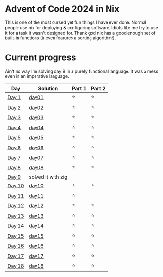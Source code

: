 # Advent of Code 2024 in Nix

This is one of the most cursed yet fun things I have ever done. Normal people use nix for deploying & configuring software. Idiots like me try to use it for a task it wasn't designed for. Thank god nix has a good enough set of built-in functions (it even features a sorting algorithm!).

# Current progress

Ain't no way I'm solving day 9 in a purely functional language. It was a mess even in an imperative language.

| Day                                            | Solution           | Part 1 | Part 2 |
| ---------------------------------------------- | ------------------ | ------ | ------ |
| [Day 1](https://adventofcode.com/2024/day/1)   | [day01](./day01/)  | ⭐     | ⭐     |
| [Day 2](https://adventofcode.com/2024/day/2)   | [day02](./day02/)  | ⭐     | ⭐     |
| [Day 3](https://adventofcode.com/2024/day/3)   | [day03](./day03/)  | ⭐     | ⭐     |
| [Day 4](https://adventofcode.com/2024/day/4)   | [day04](./day04/)  | ⭐     | ⭐     |
| [Day 5](https://adventofcode.com/2024/day/5)   | [day05](./day05/)  | ⭐     | ⭐     |
| [Day 6](https://adventofcode.com/2024/day/6)   | [day06](./day06/)  | ⭐     | ⭐     |
| [Day 7](https://adventofcode.com/2024/day/7)   | [day07](./day07/)  | ⭐     | ⭐     |
| [Day 8](https://adventofcode.com/2024/day/8)   | [day08](./day08/)  | ⭐     | ⭐     |
| [Day 9](https://adventofcode.com/2024/day/8)   | solved it with zig |        |        |
| [Day 10](https://adventofcode.com/2024/day/10) | [day10](./day10/)  | ⭐     | ⭐     |
| [Day 11](https://adventofcode.com/2024/day/11) | [day11](./day11/)  | ⭐     |        |
| [Day 12](https://adventofcode.com/2024/day/12) | [day12](./day12/)  | ⭐     | ⭐     |
| [Day 13](https://adventofcode.com/2024/day/13) | [day13](./day13/)  | ⭐     | ⭐     |
| [Day 14](https://adventofcode.com/2024/day/14) | [day14](./day14/)  | ⭐     | ⭐     |
| [Day 15](https://adventofcode.com/2024/day/15) | [day15](./day15/)  | ⭐     | ⭐     |
| [Day 16](https://adventofcode.com/2024/day/16) | [day16](./day16/)  | ⭐     | ⭐     |
| [Day 17](https://adventofcode.com/2024/day/17) | [day17](./day17/)  | ⭐     | ⭐     |
| [Day 18](https://adventofcode.com/2024/day/18) | [day18](./day18/)  | ⭐     | ⭐     |
